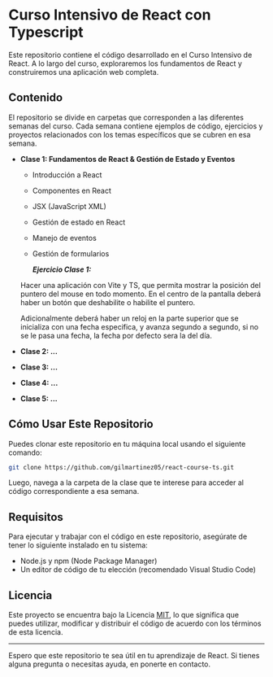 # Curso Intensivo de React con Typescript

Este repositorio contiene el código desarrollado en el Curso Intensivo de React. A lo largo del curso, exploraremos los fundamentos de React y construiremos una aplicación web completa.

## Contenido

El repositorio se divide en carpetas que corresponden a las diferentes semanas del curso. Cada semana contiene ejemplos de código, ejercicios y proyectos relacionados con los temas específicos que se cubren en esa semana.

- **Clase 1: Fundamentos de React & Gestión de Estado y Eventos**

  - Introducción a React
  - Componentes en React
  - JSX (JavaScript XML)
  - Gestión de estado en React
  - Manejo de eventos
  - Gestión de formularios

    **_Ejercicio Clase 1:_**

  Hacer una aplicación con Vite y TS, que permita mostrar la posición del puntero del mouse en todo momento. En el centro de la pantalla deberá haber un botón que deshabilite o habilite el puntero.

  Adicionalmente deberá haber un reloj en la parte superior que se inicializa con una fecha especifica, y avanza segundo a segundo, si no se le pasa una fecha, la fecha por defecto sera la del día.

- **Clase 2: ...**

- **Clase 3: ...**

- **Clase 4: ...**

- **Clase 5: ...**

## Cómo Usar Este Repositorio

Puedes clonar este repositorio en tu máquina local usando el siguiente comando:

```bash
git clone https://github.com/gilmartinez05/react-course-ts.git
```

Luego, navega a la carpeta de la clase que te interese para acceder al código correspondiente a esa semana.

## Requisitos

Para ejecutar y trabajar con el código en este repositorio, asegúrate de tener lo siguiente instalado en tu sistema:

- Node.js y npm (Node Package Manager)
- Un editor de código de tu elección (recomendado Visual Studio Code)

## Licencia

Este proyecto se encuentra bajo la Licencia [MIT](LICENSE), lo que significa que puedes utilizar, modificar y distribuir el código de acuerdo con los términos de esta licencia.

---

Espero que este repositorio te sea útil en tu aprendizaje de React. Si tienes alguna pregunta o necesitas ayuda, en ponerte en contacto.
